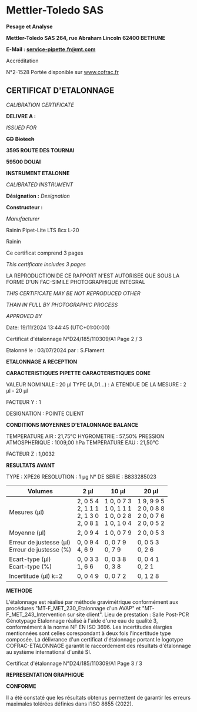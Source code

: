 # **Mettler-Toledo SAS**

**Pesage et Analyse**

**Mettler-Toledo SAS**
**264, rue Abraham Lincoln**
**62400 BETHUNE**

**E-Mail : service-pipette.fr@mt.com**

Accréditation

N°2-1528
Portée disponible
sur www.cofrac.fr
## **CERTIFICAT D'ETALONNAGE**

_CALIBRATION CERTIFICATE_


**DELIVRE A :**

_ISSUED FOR_


~~**GD**~~ ~~**Biotech**~~

**3595 ROUTE DES TOURNAI**

**59500 DOUAI**


**INSTRUMENT ETALONNE**

_CALIBRATED INSTRUMENT_


**Désignation :**
_Designation_

**Constructeur :**

_Manufacturer_


Rainin Pipet-Lite LTS 8cx L-20

Rainin



Ce certificat comprend 3 pages

_This certificate includes 3 pages_

LA REPRODUCTION DE CE RAPPORT N'EST AUTORISEE QUE SOUS
LA FORME D'UN FAC-SIMILE PHOTOGRAPHIQUE INTEGRAL

_THIS CERTIFICATE MAY BE NOT REPRODUCED OTHER_

_THAN IN FULL BY PHOTOGRAPHIC PROCESS_


_APPROVED BY_

Date: 19/11/2024 13:44:45 (UTC+01:00:00)

Certificat d'étalonnage N°D24/185/110309/A1  Page 2 / 3

Etalonné le : 03/07/2024 par : S.Flament

**ETALONNAGE A RECEPTION**

**CARACTERISTIQUES PIPETTE** **CARACTERISTIQUES CONE**


VALEUR NOMINALE : 20 µl
TYPE (A,D1...) : A
ETENDUE DE LA MESURE : 2 µl - 20 µl

FACTEUR Y : 1


DESIGNATION : POINTE CLIENT


**CONDITIONS MOYENNES D'ETALONNAGE** **BALANCE**


TEMPERATURE AIR : 21,75°C
HYGROMETRIE : 57,50%
PRESSION ATMOSPHERIQUE : 1009,00 hPa
TEMPERATURE EAU : 21,50°C

FACTEUR Z : 1,0032

**RESULTATS AVANT**


TYPE : XPE26
RESOLUTION : 1 µg
N° DE SERIE : B833285023










|Volumes|2 µl|10 µl|20 µl|
|---|---|---|---|
|Mesures (µl)|2, 0 5 4<br>2, 1 1 1<br>2, 1 3 0<br>2, 0 8 1|1 0, 0 7 3<br>1 0, 1 1 1<br>1 0, 0 2 8<br>1 0, 1 0 4|1 9, 9 9 5<br>2 0, 0 8 8<br>2 0, 0 7 6<br>2 0, 0 5 2|
|Moyenne (µl)|2, 0 9 4|1 0, 0 7 9|2 0, 0 5 3|
|Erreur de justesse (µl)<br>Erreur de justesse (%)|0, 0 9 4<br>4, 6 9|0, 0 7 9<br>0, 7 9|0, 0 5 3<br>0, 2 6|
|Ecart-type (µl)<br>Ecart-type (%)|0, 0 3 3<br>1, 6 6|0, 0 3 8<br>0, 3 8|0, 0 4 1<br>0, 2 1|
|Incertitude (µl) k=2|0, 0 4 9|0, 0 7 2|0, 1 2 8|


**METHODE**

L'étalonnage est réalisé par méthode gravimétrique conformément aux procédures "MT-F_MET_230_Etalonnage d'un AVAP" et
"MT-F_MET_243_Intervention sur site client".
Lieu de prestation : Salle Post-PCR Génotypage
Etalonnage réalisé à l'aide d'une eau de qualité 3, conformément à la norme NF EN ISO 3696.
Les incertitudes élargies mentionnées sont celles corespondant à deux fois l'incertitude type composée.
La délivrance d'un certificat d'étalonnage portant le logotype COFRAC-ETALONNAGE garantit le raccordement des résultats d'étalonnage au système
international d'unité SI.

Certificat d'étalonnage N°D24/185/110309/A1  Page 3 / 3

**REPRESENTATION GRAPHIQUE**

**CONFORME**

Il a été constaté que les résultats obtenus permettent de garantir les erreurs maximales tolérées définies dans l'ISO 8655 (2022).

